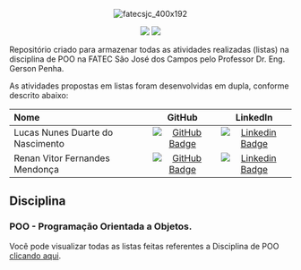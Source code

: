 <div align="center">

![fatecsjc_400x192](https://user-images.githubusercontent.com/71477357/161321048-dc637b2e-0314-4e07-b2f9-8cda9f653356.png)
<p align="center">
  
<img src="http://img.shields.io/static/v1?label=STATUS&message=EM%20DESENVOLVIMENTO&color=GREEN&style=flat"/>
<img src="https://img.shields.io/badge/ÚLTIMA%20MODIFICAÇÃO-DEZEMBRO%20DE%202022-brightgreen&style=flat"/>

</div>

<p align="float">Repositório criado para armazenar todas as atividades realizadas (listas) na disciplina de POO na FATEC São José dos Campos pelo Professor Dr. Eng. Gerson Penha.<p>
  
As atividades propostas em listas foram desenvolvidas em dupla, conforme descrito abaixo:

|             Nome                 |                     GitHub                      |                          LinkedIn                               |
| :------------------------------- | :----------------------------------------------:| :--------------------------------------------------------------:|
| Lucas Nunes Duarte do Nascimento |  [![GitHub Badge](https://img.shields.io/badge/GitHub-111217?style=flat-square&logo=github&logoColor=white)](https://github.com/Lkduarte)      | [![Linkedin Badge](https://img.shields.io/badge/Linkedin-blue?style=flat-square&logo=Linkedin&logoColor=white)](https://www.linkedin.com/in/lucas-nunes-nascimento/)|
| Renan Vitor Fernandes Mendonça   |  [![GitHub Badge](https://img.shields.io/badge/GitHub-111217?style=flat-square&logo=github&logoColor=white)](https://github.com/RenanVitor)    | [![Linkedin Badge](https://img.shields.io/badge/Linkedin-blue?style=flat-square&logo=Linkedin&logoColor=white)](https://www.linkedin.com/in/renan-vitor/)      |
  
## Disciplina

### POO - Programação Orientada a Objetos.
Você pode visualizar todas as listas feitas referentes a Disciplina de POO [clicando aqui](https://github.com/Lkduarte/Gerson/tree/main/POO%20-%20Programacao%20Orientada%20à%20Objetos).

